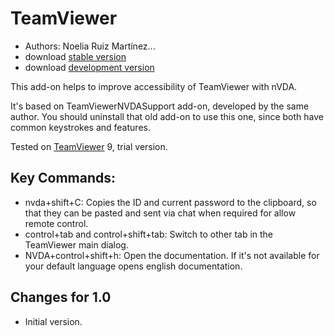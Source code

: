 # TeamViewer #

*	Authors: Noelia Ruiz Martínez...
*	download [stable version][1]
*	download [development version][2]

This add-on helps to improve accessibility of TeamViewer with nVDA.

It's based on TeamViewerNVDASupport add-on, developed by the same author. You should uninstall that old add-on to use this one, since both have common keystrokes and features.

Tested on [TeamViewer][3] 9, trial version.

## Key Commands: ##

*	nvda+shift+C: Copies the ID and current password to the clipboard, so that they can be pasted and sent via chat when required for allow remote control.
*	control+tab and control+shift+tab: Switch to other tab in the TeamViewer main dialog.
*	NVDA+control+shift+h: Open the documentation. If it's not available for your default language opens english documentation.

## Changes for 1.0 ##
*	 Initial version.

[1]: http://addons.nvda-project.org/files/get.php?file=tv

[2]: http://addons.nvda-project.org/files/get.php?file=tv-dev

[3]: http://www.teamviewer.com
